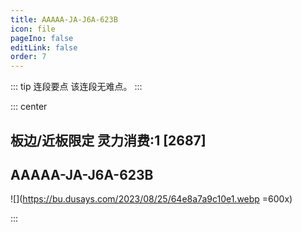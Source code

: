 ```yaml
---
title: AAAAA-JA-J6A-623B
icon: file
pageIno: false
editLink: false
order: 7
---
```


::: tip 连段要点
该连段无难点。
:::

::: center
## **板边/近板限定 灵力消费:1 [2687]**
## **AAAAA-JA-J6A-623B**

![](https://bu.dusays.com/2023/08/25/64e8a7a9c10e1.webp =600x)

:::
